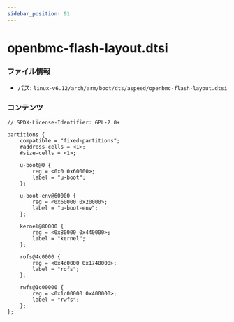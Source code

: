 ```yaml
---
sidebar_position: 91
---
```

# openbmc-flash-layout.dtsi

### ファイル情報

- パス: `linux-v6.12/arch/arm/boot/dts/aspeed/openbmc-flash-layout.dtsi`

### コンテンツ

```dtsi
// SPDX-License-Identifier: GPL-2.0+

partitions {
	compatible = "fixed-partitions";
	#address-cells = <1>;
	#size-cells = <1>;

	u-boot@0 {
		reg = <0x0 0x60000>;
		label = "u-boot";
	};

	u-boot-env@60000 {
		reg = <0x60000 0x20000>;
		label = "u-boot-env";
	};

	kernel@80000 {
		reg = <0x80000 0x440000>;
		label = "kernel";
	};

	rofs@4c0000 {
		reg = <0x4c0000 0x1740000>;
		label = "rofs";
	};

	rwfs@1c00000 {
		reg = <0x1c00000 0x400000>;
		label = "rwfs";
	};
};

```
